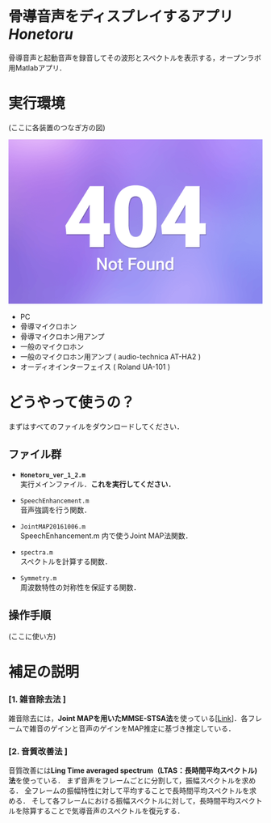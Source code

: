 # 骨導音声をディスプレイするアプリ *Honetoru*

骨導音声と起動音声を録音してその波形とスペクトルを表示する，オープンラボ用Matlabアプリ．

# 実行環境

(ここに各装置のつなぎ方の図)  

![概要図](https://github.com/Shimamura-Lab-SU/Honetoru/blob/master/overview.png)

- PC
- 骨導マイクロホン
- 骨導マイクロホン用アンプ
- 一般のマイクロホン
- 一般のマイクロホン用アンプ ( audio-technica AT-HA2 )
- オーディオインターフェイス ( Roland UA-101 )


# どうやって使うの？

まずはすべてのファイルをダウンロードしてください．

## ファイル群

- **`Honetoru_ver_1_2.m`**  
  実行メインファイル．**これを実行してください．**
  
- `SpeechEnhancement.m`  
  音声強調を行う関数．
  
- `JointMAP20161006.m`  
  SpeechEnhancement.m 内で使うJoint MAP法関数．
  
- `spectra.m`  
  スペクトルを計算する関数．

- `Symmetry.m`  
  周波数特性の対称性を保証する関数．
  
  
## 操作手順

(ここに使い方) 

# 補足の説明

### [1. 雑音除去法 ]

雑音除去には，**Joint MAPを用いたMMSE-STSA法**を使っている[[Link](http://citeseerx.ist.psu.edu/viewdoc/download?doi=10.1.1.467.6336&rep=rep1&type=pdf)]．各フレームで雑音のゲインと音声のゲインをMAP推定に基づき推定している．

### [2. 音質改善法 ]

音質改善には**Ling Time averaged spectrum（LTAS：長時間平均スペクトル)法**を使っている．
まず音声をフレームごとに分割して，振幅スペクトルを求める．
全フレームの振幅特性に対して平均することで長時間平均スペクトルを求める．
そして各フレームにおける振幅スペクトルに対して，長時間平均スペクトルを除算することで気導音声のスペクトルを復元する．
